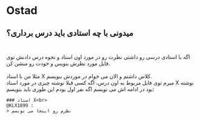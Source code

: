 # Ostad
## میدونی با چه استادی باید درس برداری؟<br><br>
اگه با استادی درسی رو داشتی نظرت رو در مورد اون استاد و نحوه درس دادنش توی فایل مورد نظرش بنویس و خودت رو منشن کن.<br><br>
مثلا من با استاد X کلاس داشتم و الان می خوام در موردش بنویسم.<br>
میرم توی فایل مربوط به اون درس، اگه کسی قبلا نوشته چیزی در مورد استاد X نوشته بود در ادامه اش می نویسم اگه نفر اول بودم این طوری باید بنویسم:<br>

>
```
### استاد X<br>
@KLX1899 :
> نظرم رو اینجا می نویسم
```
